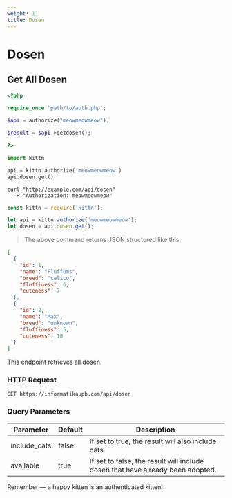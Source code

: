 ```yaml
---
weight: 11
title: Dosen
---
```


# Dosen

## Get All Dosen

```php
<?php

require_once 'path/to/auth.php';

$api = authorize("meowmeowmeow");

$result = $api->getdosen();

?>
```

```python
import kittn

api = kittn.authorize('meowmeowmeow')
api.dosen.get()
```

```shell
curl "http://example.com/api/dosen"
  -H "Authorization: meowmeowmeow"
```

```javascript
const kittn = require('kittn');

let api = kittn.authorize('meowmeowmeow');
let dosen = api.dosen.get();
```

> The above command returns JSON structured like this:

```json
[
  {
    "id": 1,
    "name": "Fluffums",
    "breed": "calico",
    "fluffiness": 6,
    "cuteness": 7
  },
  {
    "id": 2,
    "name": "Max",
    "breed": "unknown",
    "fluffiness": 5,
    "cuteness": 10
  }
]
```

This endpoint retrieves all dosen.

### HTTP Request

`GET https://informatikaupb.com/api/dosen`

### Query Parameters

Parameter | Default | Description
--------- | ------- | -----------
include_cats | false | If set to true, the result will also include cats.
available | true | If set to false, the result will include dosen that have already been adopted.

<aside class="success">
Remember — a happy kitten is an authenticated kitten!
</aside>
